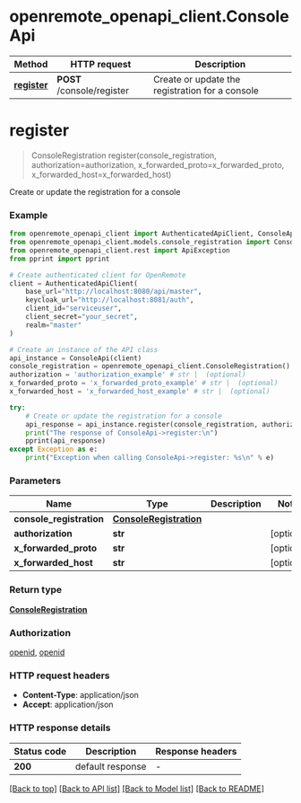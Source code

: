 # openremote_openapi_client.ConsoleApi

Method | HTTP request | Description
------------- | ------------- | -------------
[**register**](ConsoleApi.md#register) | **POST** /console/register | Create or update the registration for a console


# **register**
> ConsoleRegistration register(console_registration, authorization=authorization, x_forwarded_proto=x_forwarded_proto, x_forwarded_host=x_forwarded_host)

Create or update the registration for a console

### Example


```python
from openremote_openapi_client import AuthenticatedApiClient, ConsoleApi
from openremote_openapi_client.models.console_registration import ConsoleRegistration
from openremote_openapi_client.rest import ApiException
from pprint import pprint

# Create authenticated client for OpenRemote
client = AuthenticatedApiClient(
    base_url="http://localhost:8080/api/master",
    keycloak_url="http://localhost:8081/auth",
    client_id="serviceuser",
    client_secret="your_secret",
    realm="master"
)

# Create an instance of the API class
api_instance = ConsoleApi(client)
console_registration = openremote_openapi_client.ConsoleRegistration() # ConsoleRegistration | 
authorization = 'authorization_example' # str |  (optional)
x_forwarded_proto = 'x_forwarded_proto_example' # str |  (optional)
x_forwarded_host = 'x_forwarded_host_example' # str |  (optional)

try:
    # Create or update the registration for a console
    api_response = api_instance.register(console_registration, authorization=authorization, x_forwarded_proto=x_forwarded_proto, x_forwarded_host=x_forwarded_host)
    print("The response of ConsoleApi->register:\n")
    pprint(api_response)
except Exception as e:
    print("Exception when calling ConsoleApi->register: %s\n" % e)
```



### Parameters


Name | Type | Description  | Notes
------------- | ------------- | ------------- | -------------
 **console_registration** | [**ConsoleRegistration**](ConsoleRegistration.md)|  | 
 **authorization** | **str**|  | [optional] 
 **x_forwarded_proto** | **str**|  | [optional] 
 **x_forwarded_host** | **str**|  | [optional] 

### Return type

[**ConsoleRegistration**](ConsoleRegistration.md)

### Authorization

[openid](../README.md#openid), [openid](../README.md#openid)

### HTTP request headers

 - **Content-Type**: application/json
 - **Accept**: application/json

### HTTP response details

| Status code | Description | Response headers |
|-------------|-------------|------------------|
**200** | default response |  -  |

[[Back to top]](#) [[Back to API list]](../README.md#documentation-for-api-endpoints) [[Back to Model list]](../README.md#documentation-for-models) [[Back to README]](../README.md)

